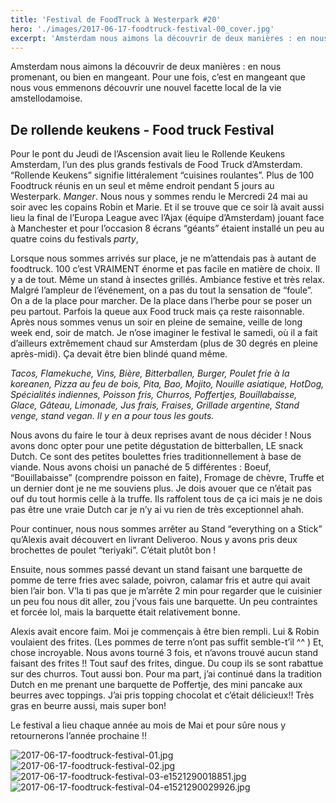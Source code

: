 ```yaml
---
title: 'Festival de FoodTruck à Westerpark #20'
hero: './images/2017-06-17-foodtruck-festival-00_cover.jpg'
excerpt: 'Amsterdam nous aimons la découvrir de deux manières : en nous promenant, ou bien en mangeant. Pour une fois, c’est en mangeant que nous vous emmenons découvrir une nouvel facette local de la vie amstellodamoise. De rollende keukens - Food truck Festival Pour le pont du Jeudi de l’Ascension avait lieu le Rollende Keukens Amsterdam,'
---
```


Amsterdam nous aimons la découvrir de deux manières : en nous promenant, ou bien en mangeant. Pour une fois, c’est en mangeant que nous vous emmenons découvrir une nouvel facette local de la vie amstellodamoise.

## De rollende keukens - Food truck Festival

Pour le pont du Jeudi de l’Ascension avait lieu le Rollende Keukens Amsterdam, l’un des plus grands festivals de Food Truck d’Amsterdam. “Rollende Keukens” signifie littéralement “cuisines roulantes”. Plus de 100 Foodtruck réunis en un seul et même endroit pendant 5 jours au Westerpark. _Manger_. Nous nous y sommes rendu le Mercredi 24 mai au soir avec les copains Robin et Marie. Et il se trouve que ce soir là avait aussi lieu la final de l’Europa League avec l’Ajax (équipe d’Amsterdam) jouant face à Manchester et pour l’occasion 8 écrans “géants” étaient installé un peu au quatre coins du festivals _party_,

Lorsque nous sommes arrivés sur place, je ne m’attendais pas à autant de foodtruck. 100 c’est VRAIMENT énorme et pas facile en matière de choix. Il y a de tout. Même un stand à insectes grillés. Ambiance festive et très relax. Malgré l’ampleur de l’événement, on a pas du tout la sensation de “foule”. On a de la place pour marcher. De la place dans l’herbe pour se poser un peu partout. Parfois la queue aux Food truck mais ça reste raisonnable. Après nous sommes venus un soir en pleine de semaine, veille de long week end, soir de match. Je n’ose imaginer le festival le samedi, où il a fait d’ailleurs extrêmement chaud sur Amsterdam (plus de 30 degrés en pleine après-midi). Ça devait être bien blindé quand même.

_Tacos, Flamekuche, Vins, Bière, Bitterballen, Burger, Poulet frie à la koreanen, Pizza au feu de bois, Pita, Bao, Mojito, Nouille asiatique, HotDog, Spécialités indiennes, Poisson fris, Churros, Poffertjes, Bouillabaisse, Glace, Gâteau, Limonade, Jus frais, Fraises, Grillade argentine, Stand venge, stand vegan. Il y en a pour tous les gouts._

Nous avons du faire le tour à deux reprises avant de nous décider ! Nous avons donc opter pour une petite dégustation de bitterballen, LE snack Dutch. Ce sont des petites boulettes fries traditionnellement à base de viande. Nous avons choisi un panaché de 5 différentes : Boeuf, “Bouillabaisse” (comprendre poisson en faite), Fromage de chèvre, Truffe et un dernier dont je ne me souviens plus. Je dois avouer que ce n’était pas ouf du tout hormis celle à la truffe. Ils raffolent tous de ça ici mais je ne dois pas être une vraie Dutch car je n’y ai vu rien de très exceptionnel ahah.

Pour continuer, nous nous sommes arrêter au Stand “everything on a Stick” qu’Alexis avait découvert en livrant Deliveroo. Nous y avons pris deux brochettes de poulet “teriyaki”. C’était plutôt bon !

Ensuite, nous sommes passé devant un stand faisant une barquette de pomme de terre fries avec salade, poivron, calamar fris et autre qui avait bien l’air bon. V’la ti pas que je m’arrête 2 min pour regarder que le cuisinier un peu fou nous dit aller, zou j’vous fais une barquette. Un peu contraintes et forcée lol, mais la barquette était relativement bonne.

Alexis avait encore faim. Moi je commençais à être bien rempli. Lui & Robin voulaient des frites. (Les pommes de terre n’ont pas suffit semble-t’il ^^ ) Et, chose incroyable. Nous avons tourné 3 fois, et n’avons trouvé aucun stand faisant des frites !! Tout sauf des frites, dingue. Du coup ils se sont rabattue sur des churros. Tout aussi bon. Pour ma part, j’ai continué dans la tradition Dutch en me prenant une barquette de Poffertje, des mini pancake aux beurres avec toppings. J’ai pris topping chocolat et c’était délicieux!! Très gras en beurre aussi, mais super bon!

Le festival a lieu chaque année au mois de Mai et pour sûre nous y retournerons l’année prochaine !!

<gallery>
<img alt="2017-06-17-foodtruck-festival-01.jpg" src="./images/2017-06-17-foodtruck-festival-01.jpg">
<img alt="2017-06-17-foodtruck-festival-02.jpg" src="./images/2017-06-17-foodtruck-festival-02.jpg">
<img alt="2017-06-17-foodtruck-festival-03-e1521290018851.jpg" src="./images/2017-06-17-foodtruck-festival-03-e1521290018851.jpg">
<img alt="2017-06-17-foodtruck-festival-04-e1521290029926.jpg" src="./images/2017-06-17-foodtruck-festival-04-e1521290029926.jpg">
</gallery>
